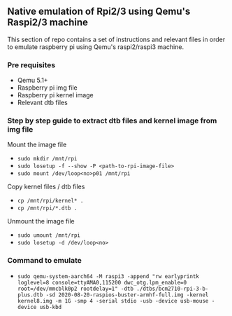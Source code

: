 ## Native emulation of Rpi2/3 using Qemu's Raspi2/3 machine

This section of repo contains a set of instructions and relevant files in order to emulate 
raspberry pi using Qemu's raspi2/raspi3 machine.

### Pre requisites

- Qemu 5.1+
- Raspberry pi img file
- Raspberry pi kernel image
- Relevant dtb files

### Step by step guide to extract dtb files and kernel image from img file

Mount the image file

- `sudo mkdir /mnt/rpi`
- `sudo losetup -f --show -P <path-to-rpi-image-file>`
- `sudo mount /dev/loop<no>p01 /mnt/rpi`

Copy kernel files / dtb files

- `cp /mnt/rpi/kernel* .`
- `cp /mnt/rpi/*.dtb .`

Unmount the image file

- `sudo umount /mnt/rpi`
- `sudo losetup -d /dev/loop<no>`

### Command to emulate

- `sudo qemu-system-aarch64 -M raspi3 -append "rw earlyprintk loglevel=8 console=ttyAMA0,115200 dwc_otg.lpm_enable=0 root=/dev/mmcblk0p2 rootdelay=1" -dtb ./dtbs/bcm2710-rpi-3-b-plus.dtb -sd 2020-08-20-raspios-buster-armhf-full.img -kernel kernel8.img -m 1G -smp 4 -serial stdio -usb -device usb-mouse -device usb-kbd`
